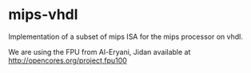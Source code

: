 # mips-vhdl
Implementation of a subset of mips ISA for the mips processor on vhdl.

We are using the FPU from Al-Eryani, Jidan available at http://opencores.org/project,fpu100
